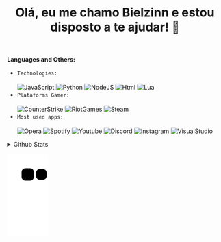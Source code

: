 <h1 align="center">Olá, eu me chamo Bielzinn e estou disposto a te ajudar! 🥰</h1>
<br>

**Languages and Others:**<br>
* `Technologies:`<br><br>
    ![JavaScript](https://img.shields.io/badge/JavaScript-F7DF1E?style=for-the-badge&logo=javascript&logoColor=black)
    ![Python](https://img.shields.io/badge/Python-14354C?style=for-the-badge&logo=python&logoColor=white)
    ![NodeJS](https://img.shields.io/badge/Node.js-43853D?style=for-the-badge&logo=node.js&logoColor=white)
    ![Html](https://img.shields.io/badge/HTML-E34F26?style=for-the-badge&logo=html5&logoColor=white)
    ![Lua](https://img.shields.io/badge/Lua-2C2D72?style=for-the-badge&logo=lua&logoColor=white)
* `Plataforms Gamer:`<br><br>
    ![CounterStrike](https://img.shields.io/badge/Counter_Strike-000000?style=for-the-badge&logo=counter-strike&logoColor=white)
    ![RiotGames](https://img.shields.io/badge/Riot_Games-D32936?style=for-the-badge&logo=riot-games&logoColor=white)
    ![Steam](https://img.shields.io/badge/Steam-000000?style=for-the-badge&logo=steam&logoColor=white)
* `Most used apps:`<br><br>
    ![Opera](https://img.shields.io/badge/Opera-FF1B2D?style=for-the-badge&logo=Opera&logoColor=white)
    ![Spotify](https://img.shields.io/badge/Spotify-1ED760?&style=for-the-badge&logo=spotify&logoColor=white)
    ![Youtube](https://img.shields.io/badge/YouTube-FF0000?style=for-the-badge&logo=youtube&logoColor=white)
    ![Discord](https://img.shields.io/badge/Discord-7289DA?style=for-the-badge&logo=discord&logoColor=white)
    ![Instagram](https://img.shields.io/badge/Instagram-E4405F?style=for-the-badge&logo=instagram&logoColor=white)
    ![VisualStudio](https://img.shields.io/badge/Visual_Studio_Code-0078D4?style=for-the-badge&logo=visual%20studio%20code&logoColor=white)

<details>
  <summary>Github Stats</summary>
</details>

![Snake animation](https://github.com/rafaballerini/rafaballerini/blob/output/github-contribution-grid-snake.svg)
